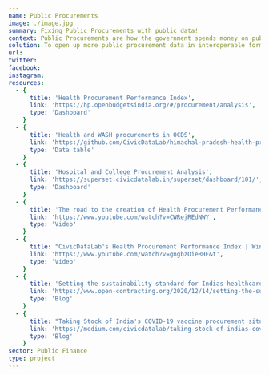 ```yaml
---
name: Public Procurements
image: ./image.jpg
summary: Fixing Public Procurements with public data!
context: Public Procurements are how the government spends money on public goods, services, and infrastructure. Public procurement data is a useful source to understand government priorities and advocate for better spending. What started as a hackathon project, creating an index for procurement practices for health related procurements turned into a full fledged partnership, with CivicDataLab now working with Open Contracting Partnership.
solution: To open up more public procurement data in interoperable formats that are easy to analyse and gather insights from this data about public health, education and more.
url:
twitter:
facebook:
instagram:
resources:
  - {
      title: 'Health Procurement Performance Index',
      link: 'https://hp.openbudgetsindia.org/#/procurement/analysis',
      type: 'Dashboard'
    }
  - {
      title: 'Health and WASH procurements in OCDS',
      link: 'https://github.com/CivicDataLab/himachal-pradesh-health-procurement-OCDS',
      type: 'Data table'
    }
  - {
      title: 'Hospital and College Procurement Analysis',
      link: 'https://superset.civicdatalab.in/superset/dashboard/101/',
      type: 'Dashboard'
    }
  - {
      title: 'The road to the creation of Health Procurement Performance Index (HPPI) | CivicDataLab',
      link: 'https://www.youtube.com/watch?v=CWRejREdNWY',
      type: 'Video'
    }
  - {
      title: "CivicDataLab's Health Procurement Performance Index | Winners of Taiwan Presidential Hackathon 2020",
      link: 'https://www.youtube.com/watch?v=gngbzOieRHE&t',
      type: 'Video'
    }
  - {
      title: 'Setting the sustainability standard for Indias healthcare procurement',
      link: 'https://www.open-contracting.org/2020/12/14/setting-the-sustainability-standard-for-indias-healthcare-procurement/',
      type: 'Blog'
    }
  - {
      title: "Taking Stock of India's COVID-19 vaccine procurement situation",
      link: 'https://medium.com/civicdatalab/taking-stock-of-indias-covid-19-vaccine-procurement-situation-f6b851f0c36a',
      type: 'Blog'
    }
sector: Public Finance
type: project
---
```

